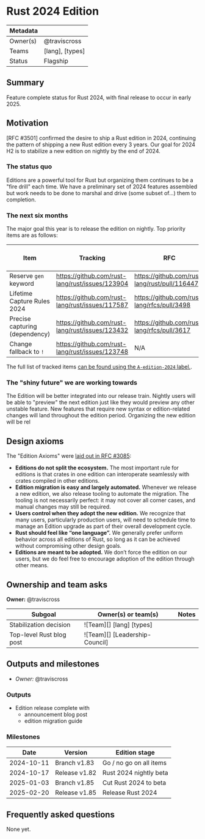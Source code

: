 # Rust 2024 Edition

| Metadata |                 |
| -------- | --------------- |
| Owner(s) | @traviscross    |
| Teams    | [lang], [types] |
| Status   | Flagship        |

## Summary

Feature complete status for Rust 2024, with final release to occur in early 2025.

## Motivation

[RFC #3501] confirmed the desire to ship a Rust edition in 2024, continuing the pattern of shipping a new Rust edition every 3 years. Our goal for 2024 H2 is to stabilize a new edition on nightly by the end of 2024.

### The status quo

Editions are a powerful tool for Rust but organizing them continues to be a "fire drill" each time. We have a preliminary set of 2024 features assembled but work needs to be done to marshal and drive (some subset of...) them to completion.

### The next six months

The major goal this year is to release the edition on nightly. Top priority items are as follows:

| Item                           | Tracking                                        | RFC                                           | More to do? |
| ------------------------------ | ----------------------------------------------- | --------------------------------------------- | ----------- |
| Reserve `gen` keyword          | https://github.com/rust-lang/rust/issues/123904 | https://github.com/rust-lang/rust/pull/116447 | No.         |
| Lifetime Capture Rules 2024    | https://github.com/rust-lang/rust/issues/117587 | https://github.com/rust-lang/rfcs/pull/3498   | Yes.        |
| Precise capturing (dependency) | https://github.com/rust-lang/rust/issues/123432 | https://github.com/rust-lang/rfcs/pull/3617   | Yes.        |
| Change fallback to `!`         | https://github.com/rust-lang/rust/issues/123748 | N/A                                           | Yes.        |

The full list of tracked items [can be found using the `A-edition-2024` label.](https://github.com/rust-lang/rust/issues?q=label%3AC-tracking-issue+label%3AA-edition-2024).

### The "shiny future" we are working towards

The Edition will be better integrated into our release train. Nightly users will be able to "preview" the next edition just like they would preview any other unstable feature. New features that require new syntax or edition-related changes will land throughout the edition period. Organizing the new edition will be rel

## Design axioms

The "Edition Axioms" were [laid out in RFC #3085](https://rust-lang.github.io/rfcs/3085-edition-2021.html#guide-level-explanation):

* **Editions do not split the ecosystem.** The most important rule for editions is that crates in one edition can interoperate seamlessly with crates compiled in other editions.
* **Edition migration is easy and largely automated.** Whenever we release a new edition, we also release tooling to automate the migration. The tooling is not necessarily perfect: it may not cover all corner cases, and manual changes may still be required. 
* **Users control when they adopt the new edition.** We recognize that many users, particularly production users, will need to schedule time to manage an Edition upgrade as part of their overall development cycle.
* **Rust should feel like “one language”.** We generally prefer uniform behavior across all editions of Rust, so long as it can be achieved without compromising other design goals. 
* **Editions are meant to be adopted.** We don’t force the edition on our users, but we do feel free to encourage adoption of the edition through other means.

## Ownership and team asks

**Owner:** @traviscross

| Subgoal                  | Owner(s) or team(s)      | Notes |
| ------------------------ | ------------------------ | ----- |
| Stabilization decision   | ![Team][] [lang] [types] |       |
| Top-level Rust blog post | ![Team][] [Leadership-Council]           |       |

## Outputs and milestones

* *Owner:* @traviscross

### Outputs

* Edition release complete with
    * announcement blog post
    * edition migration guide

### Milestones

| Date       | Version       | Edition stage           |
| ---------- | ------------- | ----------------------- |
| 2024-10-11 | Branch  v1.83 | Go / no go on all items |
| 2024-10-17 | Release v1.82 | Rust 2024 nightly beta  |
| 2025-01-03 | Branch  v1.85 | Cut Rust 2024 to beta   |
| 2025-02-20 | Release v1.85 | Release Rust 2024       |

## Frequently asked questions

None yet.